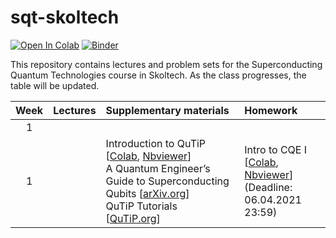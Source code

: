 # sqt-skoltech

[![Open In Colab](https://colab.research.google.com/assets/colab-badge.svg)](https://colab.research.google.com/github/dkalacheva/sqt-skoltech/blob/master/)
[![Binder](https://mybinder.org/badge_logo.svg)](https://mybinder.org/v2/gh/dkalacheva/sqt-skoltech/master)

This repository contains lectures and problem sets for the Superconducting Quantum Technologies course in Skoltech. As the class progresses, the table will be updated.

| Week | Lectures | Supplementary materials | Homework | 
|:------:|:----------|:----------|:----------|
|1| | | |
|1| | Introduction to QuTiP [[Colab](https://colab.research.google.com/github/dkalacheva/sqt-skoltech/blob/master/QuTiP-intro/Introduction-to-QuTiP.ipynb), [Nbviewer](https://nbviewer.jupyter.org/github/dkalacheva/sqt-skoltech/blob/master/QuTiP-intro/Introduction-to-QuTiP.ipynb)] <br> A Quantum Engineer’s Guide to Superconducting Qubits [[arXiv.org](https://arxiv.org/pdf/1904.06560.pdf)] <br> QuTiP Tutorials [[QuTiP.org](http://qutip.org/tutorials.html)]| Intro to CQE I [[Colab](https://colab.research.google.com/github/dkalacheva/sqt-skoltech/blob/master/HW1-intro-to-CQE/HW1-Intro-to-CQE.ipynb), [Nbviewer](https://nbviewer.jupyter.org/github/dkalacheva/sqt-skoltech/blob/master/HW1-intro-to-CQE/HW1-Intro-to-CQE.ipynb)] <br> (Deadline: 06.04.2021 23:59)|
